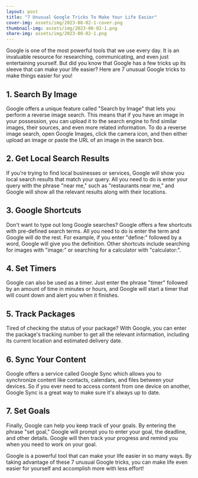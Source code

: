 ```yaml
---
layout: post
title: "7 Unusual Google Tricks To Make Your Life Easier"
cover-img: assets/img/2023-08-02-1-cover.png
thumbnail-img: assets/img/2023-08-02-1.png
share-img: assets/img/2023-08-02-1.png
---
```




Google is one of the most powerful tools that we use every day. It is an invaluable resource for researching, communicating, and even just entertaining yourself. But did you know that Google has a few tricks up its sleeve that can make your life easier? Here are 7 unusual Google tricks to make things easier for you!

## 1. Search By Image
Google offers a unique feature called "Search by Image" that lets you perform a reverse image search. This means that if you have an image in your possession, you can upload it to the search engine to find similar images, their sources, and even more related information. To do a reverse image search, open Google Images, click the camera icon, and then either upload an image or paste the URL of an image in the search box.

## 2. Get Local Search Results
If you're trying to find local businesses or services, Google will show you local search results that match your query. All you need to do is enter your query with the phrase "near me," such as "restaurants near me," and Google will show all the relevant results along with their locations.

## 3. Google Shortcuts
Don't want to type out long Google searches? Google offers a few shortcuts with pre-defined search terms. All you need to do is enter the term and Google will do the rest. For example, if you enter "define:" followed by a word, Google will give you the definition. Other shortcuts include searching for images with "image:" or searching for a calculator with "calculator:".

## 4. Set Timers
Google can also be used as a timer. Just enter the phrase "timer" followed by an amount of time in minutes or hours, and Google will start a timer that will count down and alert you when it finishes.

## 5. Track Packages
Tired of checking the status of your package? With Google, you can enter the package's tracking number to get all the relevant information, including its current location and estimated delivery date.

## 6. Sync Your Content
Google offers a service called Google Sync which allows you to synchronize content like contacts, calendars, and files between your devices. So if you ever need to access content from one device on another, Google Sync is a great way to make sure it's always up to date.

## 7. Set Goals
Finally, Google can help you keep track of your goals. By entering the phrase "set goal," Google will prompt you to enter your goal, the deadline, and other details. Google will then track your progress and remind you when you need to work on your goal.

Google is a powerful tool that can make your life easier in so many ways. By taking advantage of these 7 unusual Google tricks, you can make life even easier for yourself and accomplish more with less effort!
